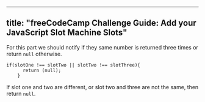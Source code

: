 
---
title: "freeCodeCamp Challenge Guide: Add your JavaScript Slot Machine Slots"
---

For this part we should notify if they same number is returned three times or return `null` otherwise.

    if(slotOne !== slotTwo || slotTwo !== slotThree){
          return (null);
        }

If slot one and two are different, or slot two and three are not the same, then return `null`.
